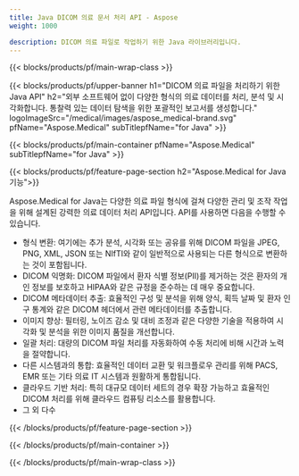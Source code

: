 ```yaml
---
title: Java DICOM 의료 문서 처리 API - Aspose 
weight: 1000

description: DICOM 의료 파일로 작업하기 위한 Java 라이브러리입니다. 
---
```


{{< blocks/products/pf/main-wrap-class >}}

{{< blocks/products/pf/upper-banner h1="DICOM 의료 파일을 처리하기 위한 Java API" h2="외부 소프트웨어 없이 다양한 형식의 의료 데이터를 처리, 분석 및 시각화합니다. 통찰력 있는 데이터 탐색을 위한 포괄적인 보고서를 생성합니다." logoImageSrc="/medical/images/aspose_medical-brand.svg" pfName="Aspose.Medical" subTitlepfName="for Java" >}}

{{< blocks/products/pf/main-container pfName="Aspose.Medical" subTitlepfName="for Java" >}}

{{< blocks/products/pf/feature-page-section h2="Aspose.Medical for Java 기능">}}

<p>Aspose.Medical for Java는 다양한 의료 파일 형식에 걸쳐 다양한 관리 및 조작 작업을 위해 설계된 강력한 의료 데이터 처리 API입니다. API를 사용하면 다음을 수행할 수 있습니다.</p>

<ul>
<li>형식 변환: 여기에는 추가 분석, 시각화 또는 공유를 위해 DICOM 파일을 JPEG, PNG, XML, JSON 또는 NIfTI와 같이 일반적으로 사용되는 다른 형식으로 변환하는 것이 포함됩니다.</li>
<li>DICOM 익명화: DICOM 파일에서 환자 식별 정보(PII)를 제거하는 것은 환자의 개인 정보를 보호하고 HIPAA와 같은 규정을 준수하는 데 매우 중요합니다.</li>
<li>DICOM 메타데이터 추출: 효율적인 구성 및 분석을 위해 양식, 획득 날짜 및 환자 인구 통계와 같은 DICOM 헤더에서 관련 메타데이터를 추출합니다.</li>
<li>이미지 향상: 필터링, 노이즈 감소 및 대비 조정과 같은 다양한 기술을 적용하여 시각화 및 분석을 위한 이미지 품질을 개선합니다.</li>
<li>일괄 처리: 대량의 DICOM 파일 처리를 자동화하여 수동 처리에 비해 시간과 노력을 절약합니다.</li>
<li>다른 시스템과의 통합: 효율적인 데이터 교환 및 워크플로우 관리를 위해 PACS, EMR 또는 기타 의료 IT 시스템과 원활하게 통합됩니다.</li>
<li>클라우드 기반 처리: 특히 대규모 데이터 세트의 경우 확장 가능하고 효율적인 DICOM 처리를 위해 클라우드 컴퓨팅 리소스를 활용합니다.</li>
<li>그 외 다수</li>
</ul>

{{< /blocks/products/pf/feature-page-section >}}

{{< /blocks/products/pf/main-container >}}

{{< /blocks/products/pf/main-wrap-class >}}